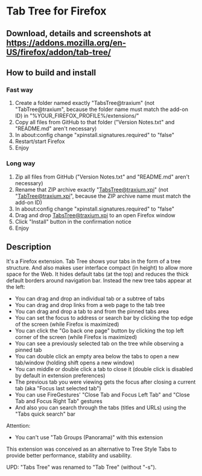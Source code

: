 # Tab Tree for Firefox

## Download, details and screenshots at https://addons.mozilla.org/en-US/firefox/addon/tab-tree/

## How to build and install

### Fast way

1. Create a folder named exactly "TabsTree@traxium" (not "TabTree@traxium", because the folder name must match the add-on ID) in "%YOUR_FIREFOX_PROFILE%/extensions/"
2. Copy all files from GitHub to that folder ("Version Notes.txt" and "README.md" aren't necessary)
3. In about:config change "xpinstall.signatures.required" to "false"
4. Restart/start Firefox
5. Enjoy

### Long way

1. Zip all files from GitHub ("Version Notes.txt" and "README.md" aren't necessary)
2. Rename that ZIP archive exactly "TabsTree@traxium.xpi" (not "TabTree@traxium.xpi", because the ZIP archive name must match the add-on ID)
3. In about:config change "xpinstall.signatures.required" to "false"
4. Drag and drop TabsTree@traxium.xpi to an open Firefox window
5. Click "Install" button in the confirmation notice
6. Enjoy

## Description

It's a Firefox extension. Tab Tree shows your tabs in the form of a tree structure. And also makes user interface compact (in height) to allow more space for the Web. It hides default tabs (at the top) and reduces the thick default borders around navigation bar. Instead the new tree tabs appear at the left:

- You can drag and drop an individual tab or a subtree of tabs
- You can drag and drop links from a web page to the tab tree
- You can drag and drop a tab to and from the pinned tabs area
- You can set the focus to address or search bar by clicking the top edge of the screen (while Firefox is maximized)
- You can click the "Go back one page" button by clicking the top left corner of the screen (while Firefox is maximized)
- You can see a previously selected tab on the tree while observing a pinned tab
- You can double click an empty area below the tabs to open a new tab/window (holding shift opens a new window)
- You can middle or double click a tab to close it (double click is disabled by default in extension preferences)
- The previous tab you were viewing gets the focus after closing a current tab (aka "Focus last selected tab")
- You can use FireGestures' "Close Tab and Focus Left Tab" and "Close Tab and Focus Right Tab" gestures
- And also you can search through the tabs (titles and URLs) using the "Tabs quick search" bar

Attention:

- You can't use "Tab Groups (Panorama)" with this extension

This extension was conceived as an alternative to Tree Style Tabs to provide better performance, stability and usability.

UPD: "Tabs Tree" was renamed to "Tab Tree" (without "-s").
